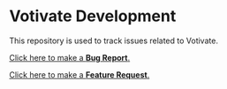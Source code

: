 Votivate Development
=================================

This repository is used to track issues related to Votivate.

[Click here to make a **Bug Report**.](https://github.com/WorkingFamilies/votivate-dev/issues/new?assignees=codygordon&labels=bug&template=bug-report.md&title=)

[Click here to make a **Feature Request**.](https://github.com/WorkingFamilies/votivate-dev/issues/new?assignees=&labels=enhancement&template=feature-request.md&title=)




